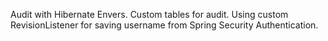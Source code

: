 Audit with Hibernate Envers. Custom tables for audit. Using custom RevisionListener for saving username from Spring Security Authentication.  